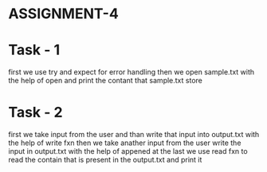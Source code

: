 # ASSIGNMENT-4 
# Task - 1 
first we use try and expect for error handling 
then we open sample.txt with the help of open and print the contant that sample.txt store 
# Task - 2 
first we take input from the user and than write that input into output.txt 
with the help of write fxn 
then we take anather input from the user 
write the input in output.txt with the help of appened 
at the last we use read fxn to read the contain that is present in the output.txt 
and print it 
